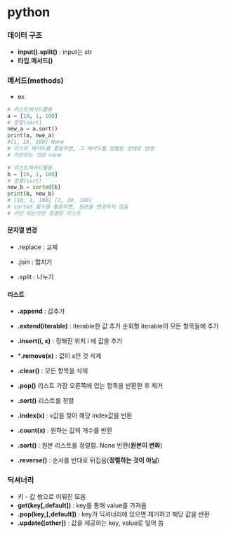 # python

### 데이터 구조

- **input().split()** : input는 str
- **타입.메서드()**

### 메서드(methods)

- ex

~~~python
# 리스트메서드활용
a = [10, 1, 100]
# 정렬(sort)
new_a = a.sort()
print(a, nwe_a)
#[1, 10, 100] None
# 리스트 메서드를 활용하면, 그 메서드를 정렬된 상태로 변경
# 리턴되는 것은 none

# 리스트메서드활용
b = [10, 1, 100]
# 정렬(sort)
new_b = sorted[b]
print(b, new_b)
# [10, 1, 100] [1, 10, 100]
# sorted 함수를 활용하면, 원본을 변경하지 않음
# 리턴 되는것은 정렬된 리스트
~~~

#### 문자열 변경

- .replace : 교체

- .join : 합치기

- .split : 나누기

#### 리스트

- **.append** : 값추가

- **.extend(iterable)** : iterable한 값 추가 순회형  iterable의 모든 항목들에 추가

- **.insert(i, x)** : 정해진 위치 i 에 값을 추가
- ***.remove(x)** : 값이 x인 것 삭제
- **.clear()** : 모든 항목을 삭제
- **.pop()** 리스트 가장 오른쪽에 있는 항목을 반환한 후 제거
- **.sort()** 리스트를 정렬
- **.index(x)** : x값을 찾아 해당 index값을 반환
- **.count(x)** : 원하는 값의 개수를 반환
- **.sort()** : 원본 리스트를 정렬함. None  반환(**원본이 변화**)
- **.reverse()** : 순서를 반대로 뒤집음(**정렬하는 것이 아님**)

### 딕셔너리

- 키 - 값 쌍으로 이뤄진 모음
- **get(key[,default])** : key를 통해 value를 가져옴
- **.pop(key,[,default])** : key가 딕셔너리에 있으면 제거하고 해당 값을 반환
- **.update([other])** : 값을 제공하는 key, value로 덮어 씀
